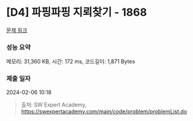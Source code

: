 # [D4] 파핑파핑 지뢰찾기 - 1868 

[문제 링크](https://swexpertacademy.com/main/code/problem/problemDetail.do?contestProbId=AV5LwsHaD1MDFAXc) 

### 성능 요약

메모리: 31,360 KB, 시간: 172 ms, 코드길이: 1,871 Bytes

### 제출 일자

2024-02-06 10:18



> 출처: SW Expert Academy, https://swexpertacademy.com/main/code/problem/problemList.do